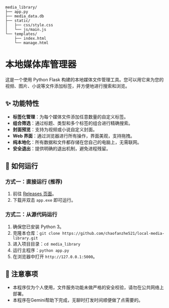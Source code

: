 ```
media_library/
├── app.py             
├── media_data.db      
├── static/
│   ├── css/style.css
│   └── js/main.js
└── templates/
    ├── index.html     
    └── manage.html
```    

# 本地媒体库管理器

这是一个使用 Python Flask 构建的本地媒体文件管理工具。您可以用它来为您的视频、图片、小说等文件添加标签，并方便地进行搜索和浏览。

## ✨ 功能特性

- **标签化管理**：为每个媒体文件添加任意数量的自定义标签。
- **组合筛选**：通过标题、类型和多个标签的组合进行精确搜索。
- **封面预览**：支持为视频或小说自定义封面。
- **Web 界面**：通过浏览器进行所有操作，界面美观，支持拖拽。
- **纯本地化**：所有数据和文件都存储在您自己的电脑上，无需联网。
- **安全退出**：提供明确的退出机制，避免进程残留。

## 🚀 如何运行

### 方式一：直接运行 (推荐)
1. 前往 [Releases 页面](https://github.com/chaofanzhe521/local-media-library/releases/tag/v1.0.0)。
2. 下载并双击 `app.exe` 即可运行。

### 方式二：从源代码运行
1. 确保您已安装 Python 3。
2. 克隆本仓库：`git clone https://github.com/chaofanzhe521/local-media-library.git`
3. 进入项目目录：`cd media_library`
4. 运行主程序：`python app.py`
5. 在浏览器中打开 `http://127.0.0.1:5000`。

## 📝 注意事项
- 本程序仅为个人使用，文件服务功能未做严格的安全校验，请勿在公共网络上部署。
- 本程序在Gemini帮助下完成，无聊时打发时间顺便做了点需要的。

